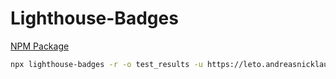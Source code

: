 # Lighthouse-Badges

[NPM Package](https://www.npmjs.com/package/lighthouse-badges)

```bash
npx lighthouse-badges -r -o test_results -u https://leto.andreasnicklaus.de/
```